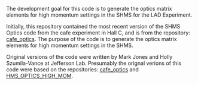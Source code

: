 The development goal for this code is to generate the optics matrix elements for high momentum settings in the SHMS for the LAD Experiment.

Initially, this repository contained the most recent version of the SHMS Optics code from the cafe experiment in Hall C, and is from the repository: [cafe_optics](https://github.com/hszumila/cafe_optics). The purpose of the code is to generate the optics matrix elements for high momentum settings in the SHMS. 

Original versions of the code were written by Mark Jones and Holly Szumila-Vance at Jefferson Lab. Presumably the orignal verions of this code were based on the repositories: [cafe_optics](https://github.com/hszumila/cafe_optics) and [HMS_OPTICS_HIGH_MOM](https://github.com/hszumila/HMS_OPTICS_HIGH_MOM).
